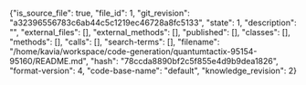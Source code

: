 {"is_source_file": true, "file_id": 1, "git_revision": "a32396556783c6ab44c5c1219ec46728a8fc5133", "state": 1, "description": "", "external_files": [], "external_methods": [], "published": [], "classes": [], "methods": [], "calls": [], "search-terms": [], "filename": "/home/kavia/workspace/code-generation/quantumtactix-95154-95160/README.md", "hash": "78ccda8890bf2c5f855e4d9b9dea1826", "format-version": 4, "code-base-name": "default", "knowledge_revision": 2}